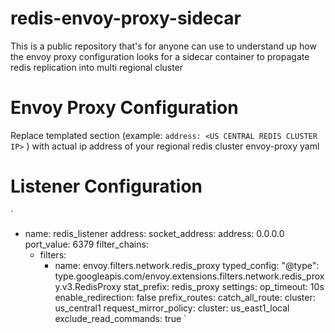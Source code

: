 # redis-envoy-proxy-sidecar
This is a public repository that's for anyone can use to understand up how the envoy proxy configuration looks for a sidecar container to propagate redis replication into multi regional cluster 

# Envoy Proxy Configuration

Replace templated section (example: `address: <US CENTRAL REDIS CLUSTER IP>` ) with actual ip address of your regional redis cluster envoy-proxy yaml 

# Listener Configuration

`
- name: redis_listener
  address:
    socket_address:
      address: 0.0.0.0
      port_value: 6379
  filter_chains:
  - filters:
    - name: envoy.filters.network.redis_proxy
      typed_config:
        "@type": type.googleapis.com/envoy.extensions.filters.network.redis_proxy.v3.RedisProxy
        stat_prefix: redis_proxy
        settings:
          op_timeout: 10s
          enable_redirection: false
        prefix_routes:
          catch_all_route:
            cluster: us_central1
            request_mirror_policy:
              cluster: us_east1_local
              exclude_read_commands: true
  `
